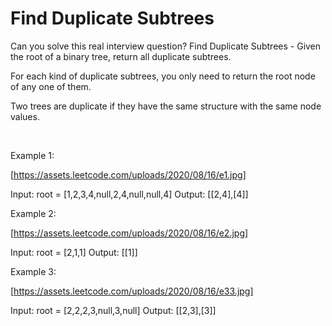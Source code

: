 # Find Duplicate Subtrees

Can you solve this real interview question? Find Duplicate Subtrees - Given the root of a binary tree, return all duplicate subtrees.

For each kind of duplicate subtrees, you only need to return the root node of any one of them.

Two trees are duplicate if they have the same structure with the same node values.

 

Example 1:

[https://assets.leetcode.com/uploads/2020/08/16/e1.jpg]


Input: root = [1,2,3,4,null,2,4,null,null,4]
Output: [[2,4],[4]]


Example 2:

[https://assets.leetcode.com/uploads/2020/08/16/e2.jpg]


Input: root = [2,1,1]
Output: [[1]]


Example 3:

[https://assets.leetcode.com/uploads/2020/08/16/e33.jpg]


Input: root = [2,2,2,3,null,3,null]
Output: [[2,3],[3]]